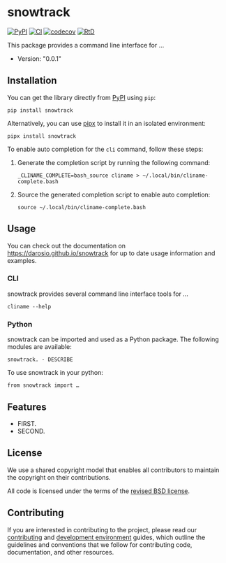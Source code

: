 # snowtrack

[![PyPI](https://img.shields.io/pypi/v/snowtrack.svg)](https://pypi.org/project/snowtrack/)
[![CI](https://github.com/darosio/snowtrack/actions/workflows/ci.yml/badge.svg)](https://github.com/darosio/snowtrack/actions/workflows/ci.yml)
[![codecov](https://codecov.io/gh/darosio/snowtrack/branch/main/graph/badge.svg?token=OU6F9VFUQ6)](https://codecov.io/gh/darosio/snowtrack)
[![RtD](https://readthedocs.org/projects/snowtrack/badge/)](https://snowtrack.readthedocs.io/)

This package provides a command line interface for …

- Version: "0.0.1"

## Installation

You can get the library directly from [PyPI](https://pypi.org/project/snowtrack/)
using `pip`:

    pip install snowtrack

Alternatively, you can use [pipx](https://pypa.github.io/pipx/) to install it in
an isolated environment:

    pipx install snowtrack

To enable auto completion for the `cli` command, follow these steps:

1.  Generate the completion script by running the following command:

        _CLINAME_COMPLETE=bash_source cliname > ~/.local/bin/cliname-complete.bash

2.  Source the generated completion script to enable auto completion:

        source ~/.local/bin/cliname-complete.bash

## Usage

You can check out the documentation on <https://darosio.github.io/snowtrack> for
up to date usage information and examples.

### CLI

snowtrack provides several command line interface tools for …

    cliname --help

### Python

snowtrack can be imported and used as a Python package. The following modules are
available:

    snowtrack. - DESCRIBE

To use snowtrack in your python:

    from snowtrack import …

## Features

- FIRST.
- SECOND.

## License

We use a shared copyright model that enables all contributors to maintain the
copyright on their contributions.

All code is licensed under the terms of the [revised BSD license](LICENSE.txt).

## Contributing

If you are interested in contributing to the project, please read our
[contributing](https://darosio.github.io/snowtrack/references/contributing.html)
and
[development environment](https://darosio.github.io/snowtrack/references/development.html)
guides, which outline the guidelines and conventions that we follow for
contributing code, documentation, and other resources.
